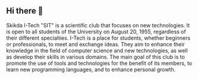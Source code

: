 ## Hi there 👋

Skikda I-Tech "SIT" is a scientific club that focuses on new technologies. It is open to all students of the University on August 20, 1955, regardless of their different specialties. I-Tech is a place for students, whether beginners or professionals, to meet and exchange ideas. They aim to enhance their knowledge in the field of computer science and new technologies, as well as develop their skills in various domains. The main goal of this club is to promote the use of tools and technologies for the benefit of its members, to learn new programming languages, and to enhance personal growth.
